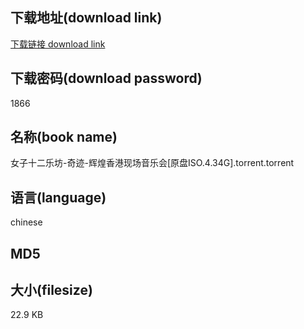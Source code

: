 ## 下载地址(download link)
[下载链接 download link](https://tutu365.netlify.app/?s=%E5%A5%B3%E5%AD%90%E5%8D%81%E4%BA%8C%E4%B9%90%E5%9D%8A-%E5%A5%87%E8%BF%B9-%E8%BE%89%E7%85%8C%E9%A6%99%E6%B8%AF%E7%8E%B0%E5%9C%BA%E9%9F%B3%E4%B9%90%E4%BC%9A%5B%E5%8E%9F%E7%9B%98ISO.4.34G%5D.torrent)

## 下载密码(download password)
1866

## 名称(book name)
女子十二乐坊-奇迹-辉煌香港现场音乐会[原盘ISO.4.34G].torrent.torrent

## 语言(language)
chinese

## MD5


## 大小(filesize)
22.9 KB
